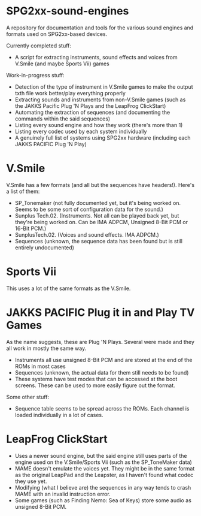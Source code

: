 # SPG2xx-sound-engines
A repository for documentation and tools for the various sound engines and formats used on SPG2xx-based devices.


Currently completed stuff:
- A script for extracting instruments, sound effects and voices from V.Smile (and maybe Sports Vii) games


Work-in-progress stuff:
- Detection of the type of instrument in V.Smile games to make the output txth file work better/play everything properly
- Extracting sounds and instruments from non-V.Smile games (such as the JAKKS Pacific Plug 'N Plays and the LeapFrog ClickStart)
- Automating the extraction of sequences (and documenting the commands within the said sequences)
- Listing every sound engine and how they work (there's more than 1)
- Listing every codec used by each system individually
- A genuinely full list of systems using SPG2xx hardware (including each JAKKS PACIFIC Plug 'N Play)


# V.Smile
V.Smile has a few formats (and all but the sequences have headers!). Here's a list of them:
- SP_Tonemaker (not fully documented yet, but it's being worked on. Seems to be some sort of configuration data for the sound.)
- Sunplus Tech.02. (Instruments. Not all can be played back yet, but they're being worked on. Can be IMA ADPCM, Unsigned 8-Bit PCM or 16-Bit PCM.)
- SunplusTech.02. (Voices and sound effects. IMA ADPCM.)
- Sequences (unknown, the sequence data has been found but is still entirely undocumented)

# Sports Vii
This uses a lot of the same formats as the V.Smile.

# JAKKS PACIFIC Plug it in and Play TV Games
As the name suggests, these are Plug 'N Plays. Several were made and they all work in mostly the same way.
- Instruments all use unsigned 8-Bit PCM and are stored at the end of the ROMs in most cases
- Sequences (unknown, the actual data for them still needs to be found)
- These systems have test modes that can be accessed at the boot screens. These can be used to more easily figure out the format.

Some other stuff:
- Sequence table seems to be spread across the ROMs. Each channel is loaded individually in a lot of cases.

# LeapFrog ClickStart
- Uses a newer sound engine, but the said engine still uses parts of the engine used on the V.Smile/Sports Vii (such as the SP_ToneMaker data)
- MAME doesn't emulate the voices yet. They might be in the same format as the original LeapPad and the Leapster, as I haven't found what codec they use yet.
- Modifying (what I believe are) the sequences in any way tends to crash MAME with an invalid instruction error.
- Some games (such as Finding Nemo: Sea of Keys) store some audio as unsigned 8-Bit PCM.
